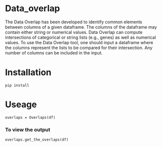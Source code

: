 # Data_overlap

The Data Overlap has been developed to identify common elements between columns of a given dataframe. The columns of the dataframe may contain either string or numerical values. Data Overlap can compute intersections of categorical or string lists (e.g., genes) as well as numerical values. To use the Data Overlap tool, one should input a dataframe where the columns represent the lists to be compared for their intersection. Any number of columns can be included in the input. 

# Installation

```pip install ```

# Useage

```overlaps = Overlaps(df)```

### To view the output

```overlaps.get_the_overlaps(df)```

